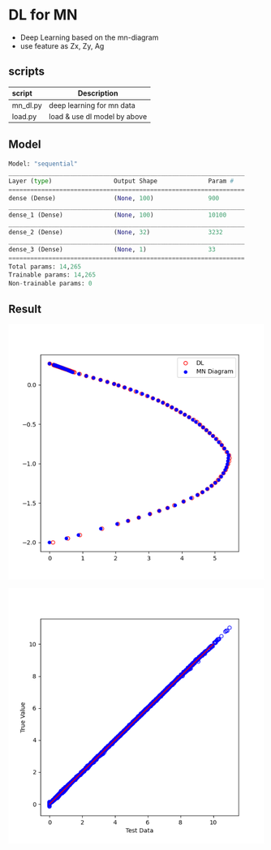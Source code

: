 # DL for MN
- Deep Learning based on the mn-diagram
- use feature as Zx, Zy, Ag

## scripts

| script   | Description                  |
|:---------|------------------------------|
| mn_dl.py | deep learning for mn data    |
| load.py  | load & use dl model by above |

## Model

``` python
Model: "sequential"
_________________________________________________________________
Layer (type)                 Output Shape              Param #   
=================================================================
dense (Dense)                (None, 100)               900       
_________________________________________________________________
dense_1 (Dense)              (None, 100)               10100     
_________________________________________________________________
dense_2 (Dense)              (None, 32)                3232      
_________________________________________________________________
dense_3 (Dense)              (None, 1)                 33        
=================================================================
Total params: 14,265
Trainable params: 14,265
Non-trainable params: 0
```

## Result

![Image](./images/mn.png)

![Image](./images/stan.png)



